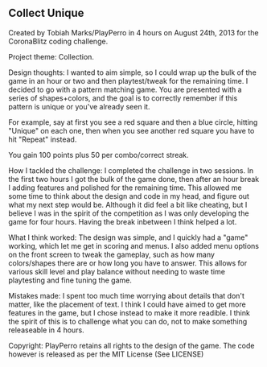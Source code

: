 Collect Unique
------------------------------

Created by Tobiah Marks/PlayPerro in 4 hours on August 24th, 2013 for the CoronaBlitz coding challenge.

Project theme: Collection.

Design thoughts:
I wanted to aim simple, so I could wrap up the bulk of the game in an hour or two and then playtest/tweak for the remaining time. I decided to go with a pattern matching game. You are presented with a series of shapes+colors, and the goal is to correctly remember if this pattern is unique or you've already seen it.

For example, say at first you see a red square and then a blue circle, hitting "Unique" on each one, then when you see another red square you have to hit "Repeat" instead.

You gain 100 points plus 50 per combo/correct streak.

How I tackled the challenge:
I completed the challenge in two sessions. In the first two hours I got the bulk of the game done, then after an hour break I adding features and polished for the remaining time. This allowed me some time to think about the design and code in my head, and figure out what my next step would be. Although it did feel a bit like cheating, but I believe I was in the spirit of the competition as I was only developing the game for four hours. Having the break inbetween I think helped a lot.

What I think worked:
The design was simple, and I quickly had a "game" working, which let me get in scoring and menus. I also added menu options on the front screen to tweak the gameplay, such as how many colors/shapes there are or how long you have to answer. This allows for various skill level and play balance without needing to waste time playtesting and fine tuning the game.

Mistakes made:
I spent too much time worrying about details that don't matter, like the placement of text. I think I could have aimed to get more features in the game, but I chose instead to make it more readible. I think the spirit of this is to challenge what you can do, not to make something releaseable in 4 hours.

Copyright:
PlayPerro retains all rights to the design of the game. The code however is released as per the MIT License (See LICENSE)
